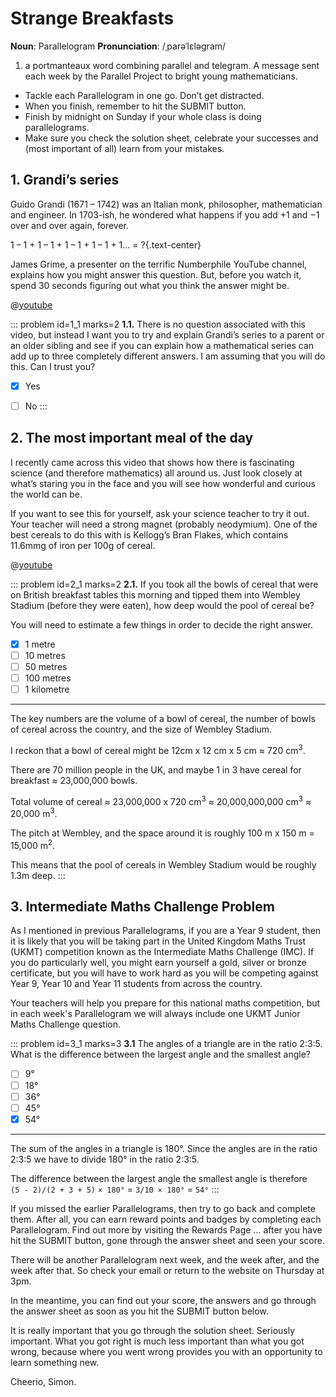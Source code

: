 # Strange Breakfasts

<div class="dictionary">

__Noun__: Parallelogram
__Pronunciation__: /ˌparəˈlɛləɡram/

1. a portmanteaux word combining parallel and telegram. A message sent each
week by the Parallel Project to bright young mathematicians.

</div>

* Tackle each Parallelogram in one go. Don’t get distracted.
* When you finish, remember to hit the SUBMIT button.
*	Finish by midnight on Sunday if your whole class is doing parallelograms.
* Make sure you check the solution sheet, celebrate your successes and (most important of all) learn from your mistakes.


## 1. Grandi’s series

Guido Grandi (1671 – 1742) was an Italian monk, philosopher, mathematician and engineer. In 1703-ish, he wondered what happens if you add +1 and −1 over and over again, forever.

1 – 1 + 1 – 1 + 1 – 1 + 1 – 1 + 1… = ?{.text-center}

James Grime, a presenter on the terrific Numberphile YouTube channel, explains how you might answer this question. But, before you watch it, spend 30 seconds figuring out what you think the answer might be.

@[youtube](PCu_BNNI5x4?start=15&end=213&rel=0)

::: problem id=1_1 marks=2
__1.1.__ There is no question associated with this video, but instead I want you to try and explain Grandi’s series to a parent or an older sibling and see if you can explain how a mathematical series can add up to three completely different answers. I am assuming that you will do this. Can I trust you?

* [x] Yes
* [ ] No
:::


## 2. The most important meal of the day

I recently came across this video that shows how there is fascinating science (and therefore mathematics) all around us. Just look closely at what’s staring you in the face and you will see how wonderful and curious the world can be.

If you want to see this for yourself, ask your science teacher to try it out. Your teacher will need a strong magnet (probably neodymium). One of the best cereals to do this with is Kellogg’s Bran Flakes, which contains 11.6mmg of iron per 100g of cereal.

@[youtube](qjY0Wj_pUKg?rel=0)

::: problem id=2_1 marks=2
__2.1.__ If you took all the bowls of cereal that were on British breakfast tables this morning and tipped them into Wembley Stadium (before they were eaten), how deep would the pool of cereal be?

You will need to estimate a few things in order to decide the right answer.

* [x] 1 metre
* [ ] 10 metres
* [ ] 50 metres
* [ ] 100 metres
* [ ] 1 kilometre

---

The key numbers are the volume of a bowl of cereal, the number of bowls of cereal across the country, and the size of Wembley Stadium.  

I reckon that a bowl of cereal might be 12cm x 12 cm x 5 cm ≈ 720 cm<sup>3</sup>.  

There are 70 million people in the UK, and maybe 1 in 3 have cereal for breakfast ≈ 23,000,000 bowls.  

Total volume of cereal ≈ 23,000,000 x 720 cm<sup>3</sup> ≈ 20,000,000,000 cm<sup>3</sup> ≈ 20,000 m<sup>3</sup>.  

The pitch at Wembley, and the space around it is roughly 100 m x 150 m = 15,000 m<sup>2</sup>.  

This means that the pool of cereals in Wembley Stadium would be roughly 1.3m deep.
:::


## 3.	Intermediate Maths Challenge Problem
<!--- (2011) Q4 --->

As I mentioned in previous Parallelograms, if you are a Year 9 student, then it is likely that you will be taking part in the United Kingdom Maths Trust (UKMT) competition known as the Intermediate Maths Challenge (IMC). If you do particularly well, you might earn yourself a gold, silver or bronze certificate, but you will have to work hard as you will be competing against Year 9, Year 10 and Year 11 students from across the country.

Your teachers will help you prepare for this national maths competition, but in each week's Parallelogram we will always include one UKMT Junior Maths Challenge question.

::: problem id=3_1 marks=3
__3.1__ The angles of a triangle are in the ratio 2:3:5. What is the difference between the largest angle and the smallest angle?

* [ ] 9°
* [ ] 18°
* [ ] 36°
* [ ] 45°
* [x] 54°

---

The sum of the angles in a triangle is 180°. Since the angles are in the ratio 2:3:5 we have to divide 180° in the ratio 2:3:5.

The difference between the largest angle the smallest angle is therefore  
`(5 - 2)/(2 + 3 + 5)` `× 180°` = `3/10 × 180°` = `54°`
:::


If you missed the earlier Parallelograms, then try to go back and complete them. After all, you can earn reward points and badges by completing each Parallelogram. Find out more by visiting the Rewards Page … after you have hit the SUBMIT button, gone through the answer sheet and seen your score.

There will be another Parallelogram next week, and the week after, and the week after that. So check your email or return to the website on Thursday at 3pm.

In the meantime, you can find out your score, the answers and go through the answer sheet as soon as you hit the SUBMIT button below.

It is really important that you go through the solution sheet. Seriously important. What you got right is much less important than what you got wrong, because where you went wrong provides you with an opportunity to learn something new.

Cheerio,
Simon.
